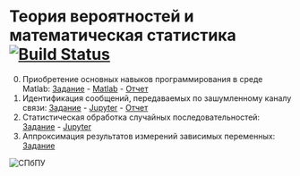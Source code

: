 # Теория вероятностей и математическая статистика [![Build Status](https://travis-ci.com/vaddya/probability-and-statistics.svg?token=pjDpbjDkzyYVhqcfMzbZ&branch=master)](https://travis-ci.com/vaddya/probability-and-statistics)

0. Приобретение основных навыков программирования в среде Matlab:
[Задание](https://github.com/vaddya/probability-and-statistics/blob/master/lab0/lab0.pdf) - 
[Matlab](https://github.com/vaddya/probability-and-statistics/tree/master/lab0/code) - 
[Отчет](https://github.com/vaddya/probability-and-statistics/blob/master/lab0/report/lab0.pdf)
1. Идентификация сообщений, передаваемых по зашумленному каналу связи:
[Задание](https://github.com/vaddya/probability-and-statistics/blob/master/lab1/lab1.pdf) - 
[Jupyter](https://github.com/vaddya/probability-and-statistics/blob/master/lab1/code/lab1.ipynb) - 
[Отчет](https://github.com/vaddya/probability-and-statistics/blob/master/lab1/report/lab1.pdf)
2. Статистическая обработка случайных последовательностей:
[Задание](https://github.com/vaddya/probability-and-statistics/blob/master/lab2/lab2.pdf) - 
[Jupyter](https://github.com/vaddya/probability-and-statistics/blob/master/lab2/code/lab2.ipynb)
3. Аппроксимация результатов измерений зависимых переменных:
[Задание](https://github.com/vaddya/probability-and-statistics/blob/master/lab3/lab3.pdf)

![СПбПУ](http://www.spbstu.ru/university/organizational-documents/corporate-identity/identity-files/logo_main.png)
